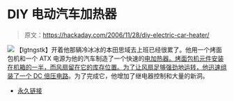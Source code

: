 # DIY 电动汽车加热器

> 原文：<https://hackaday.com/2006/11/28/diy-electric-car-heater/>

![](img/b80ef3dfff494bddce919071b2914906.png)
【lgtngstk】开着他那辆冷冰冰的本田思域去上班已经很累了。他用一个烤面包机和一个 ATX 电源为他的汽车制造了一个快速的[电加热器。烤面包机元件安装在机箱的一半，而风扇留在它的库存位置。为了让风扇足够强劲地运转，他](http://silenceisdefeat.org/~lgtngstk/Sites/Circuits/12V_Heater/Heater.html)[迅速组装了一个 DC 倍压电路](http://geocities.com/lgtngstk/Circuits/12_to_24v_DC_Step_Up_Inverter/12_to_24v_DC_Step_Up_Inverter.html)。为了完成它，他增加了继电器控制和大量的新洞。

*   [永久链接](http://silenceisdefeat.org/~lgtngstk/Sites/Circuits/12V_Heater/Heater.html)